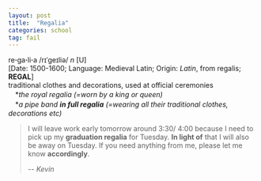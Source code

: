 ```yaml
---
layout: post
title:  "Regalia"
categories: school
tag: fail
---
```

<DIV style="MARGIN: 0px 0px 5px">re<B>·</B>ga<B>·</B>li<B>·</B>a /rɪˈgeɪliə/ <I>n</I> [U] <BR>[Date: 1500-1600; Language: Medieval Latin; Origin: <I>Latin</I>, from regalis; <B>REGAL</B>]<BR>traditional clothes and decorations, used at official ceremonies<BR>　*<I>the royal regalia (=worn by a king or queen)</I> <BR>　*<I>a pipe band <B>in full regalia</B> (=wearing all their traditional clothes, decorations etc)</I></DIV>

> I will leave work early tomorrow around 3:30/ 4:00 because I need to pick up my **graduation regalia** for Tuesday. **In light of** that I will also be away on Tuesday. If you need anything from me, please let me know **accordingly**.
>
> -- <cite>Kevin</cite>
